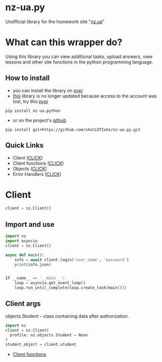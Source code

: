 # nz-ua.py
Unofficial library for the homework site "[nz.ua](https://nz.ua/)"

# What can this wrapper do?
Using this library you can view additional tasks, upload answers, view lessons and other site functions in the python programming language.

## How to install
- you can install the library on [pypi](https://pypi.org/project/nz-ua.python/)
- [this](https://pypi.org/project/nz-ua.py/) library is no longer updated because access to the account was lost, try this [pypi](https://pypi.org/project/nz-ua.python/)
```
pip install nz-ua.python
```
- or on the project's [github](https://github.com/xXxCLOTIxXx/nz-ua.py)
```
pip install git+https://github.com/xXxCLOTIxXx/nz-ua.py.git
```

## Quick Links
- Client ([CLICK](#client))
- Client functions ([CLICK](client_functions.md))
- Objects ([CLICK](objects.md))
- Error Handlers ([CLICK](exceptions.md))


# Client
```python
client = nz.Client()
```
## Import and use
```python
import nz
import asyncio
client = nz.Client()

async def main():
	info = await client.login('user_name', 'password')
	print(info.json)


if __name__ == '__main__':
	loop = asyncio.get_event_loop()
	loop.run_until_complete(loop.create_task(main()))
```

## Client args
objects.Student - class containing data after authorization.
```python
import nz
client = nz.Client(
  profile: nz.objects.Student = None
)
student_object = client.student
```

- [Client functions](client_functions.md)
